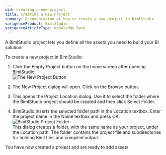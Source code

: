```yaml
---
uid: creating-a-new-project
title: Creating a New Project
summary: Documentation of how to create a new project in BimlStudio
varigenceProduct: BimlStudio
varigenceArticleType: Knowledge Base
---
```

A BimlStudio project lets you define all the assets you need to build your BI solution.

To create a new project in BimlStudio:

1.  Click the Empty Project button on the home screen after opening BimlStudio.  
    ![The New Project Button](https://varigencecom.blob.core.windows.net/images-mistdocumentation/002_Step01.png)

2.  The New Project dialog will open. Click on the Browse button.   

3.  This opens the Project Location dialog. Use it to select the folder where the BimlStudio project should be created and then click Select Folder.  

4.  BimlStudio inserts the selected folder path in the Location textbox. Enter the project name in the Name textbox and press OK.  
    ![BimlStudio Project Folder](https://varigencecom.blob.core.windows.net/images-mistdocumentation-creatingnewproject/002_NewProjectDialog_ProjectName.png)  
    This dialog creates a folder, with the same name as your project, under the Location path. The folder contains the project file and subdirectories for holding Biml files and compiled output.

You have now created a project and are ready to add assets.
